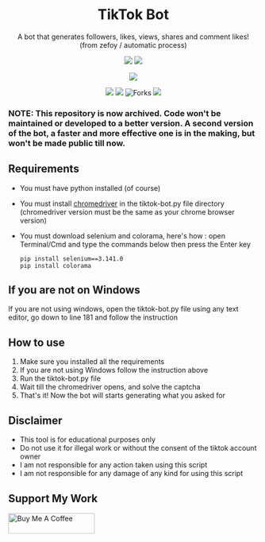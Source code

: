 <h1 align="center">TikTok Bot</h1>
<p align="center">A bot that generates followers, likes, views, shares and comment likes!<br>(from zefoy / automatic process)<p>

<p align="center">
<a href="https://github.com/simonfarah/tiktok-bot">
<img src="https://img.shields.io/badge/tiktok bot-EE1D52?&style=for-the-badge&logo=tiktok"></a>

<img src="https://img.shields.io/badge/python-FFD43B?&style=for-the-badge&logo=python">
</p>

<p align="center">
<a href="https://github.com/simonfarah"><img src="https://img.shields.io/badge/author-simon farah-red.svg?style=for-the-badge&logo=github"></a>
</p>

<p align="center">
<img src="https://img.shields.io/github/forks/simonfarah/tiktok-bot?color=EE1D52&style=flat-square">
<img src="https://img.shields.io/github/stars/simonfarah/tiktok-bot?color=EE1D52&style=flat-square">
<img title="Forks" src="https://img.shields.io/github/followers/simonfarah?color=EE1D52&style=flat-square">
<img src="https://img.shields.io/badge/maintained-no-EE1D52?&style=flat-square">
</p>

### NOTE: This repository is now archived. Code won't be maintained or developed to a better version. A second version of the bot, a faster and more effective one is in the making, but won't be made public till now.

## Requirements
* You must have python installed (of course)
* You must install [chromedriver](https://chromedriver.chromium.org/downloads) in the tiktok-bot.py file directory (chromedriver version must be the same as your chrome browser version)
* You must download selenium and colorama, here's how : open Terminal/Cmd and type the commands below then press the Enter key

      pip install selenium==3.141.0
      pip install colorama

## If you are not on Windows
If you are not using windows, open the tiktok-bot.py file using any text editor, go down to line 181 and follow the instruction

## How to use
1. Make sure you installed all the requirements
2. If you are not using Windows follow the instruction above
3. Run the tiktok-bot.py file
4. Wait till the chromedriver opens, and solve the captcha
5. That's it! Now the bot will starts generating what you asked for

## Disclaimer
* This tool is for educational purposes only
* Do not use it for illegal work or without the consent of the tiktok account owner
* I am not responsible for any action taken using this script
* I am not responsible for any damage of any kind for using this script

## Support My Work
<a href="https://www.buymeacoffee.com/simonfarah" target="blank"><img src="https://cdn.buymeacoffee.com/buttons/default-orange.png" alt="Buy Me A Coffee" height="41" width="174"></a>
